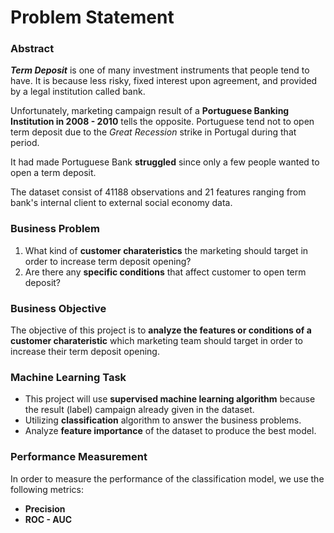 <h1>Problem Statement</h1>

<h3>Abstract</h3>

***Term Deposit*** is one of many investment instruments that people tend to have. It is because less risky, fixed interest upon agreement, and provided by a legal institution called bank. 

Unfortunately, marketing campaign result of a **Portuguese Banking Institution in 2008 - 2010** tells the opposite. Portuguese tend not to open term deposit due to the *Great Recession* strike in Portugal during that period. 

It had made Portuguese Bank **struggled** since only a few people wanted to open a term deposit.

The dataset consist of 41188 observations and 21 features ranging from bank's internal client to external social economy data.

<h3>Business Problem</h3>

1. What kind of **customer charateristics** the marketing should target in order to increase term deposit opening?
2. Are there any **specific conditions** that affect customer to open term deposit?

<h3>Business Objective</h3>

The objective of this project is to **analyze the features or conditions of a customer charateristic** which marketing team should target in order to increase their term deposit opening.

<h3>Machine Learning Task</h3>

- This project will use **supervised machine learning algorithm** because the result (label) campaign already given in the dataset.
- Utilizing **classification** algorithm to answer the business problems.
- Analyze **feature importance** of the dataset to produce the best model.

<h3>Performance Measurement</h3>

In order to measure the performance of the classification model, we use the following metrics: 
- **Precision**
- **ROC - AUC**
